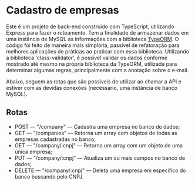 # Cadastro de empresas

Este é um projeto de back-end construído com TypeScript, utilizando Express para fazer o roteamento. Tem a finalidade de armazenar dados em uma instância de MySQL as informações com a biblioteca [TypeORM](https://typeorm.io/). O código foi feito de maneira mais simplória, passível de refatoração para melhores aplicações de práticas ao praticar com essa biblioteca.
Utilizando a biblioteca 'class-validator', é possível validar os dados conforme mostrado até mesmo na própria biblioteca da TypeORM, utilizada para determinar algumas regras, principalmente com a anotação sobre o e-mail.

Abaixo, seguem as rotas que são possíveis de utilizar ao chamar a API e estiver com as devidas conexões (necessário, uma instância de banco MySQL).

## Rotas

* POST — "/company" — Cadastra uma empresa no banco de dados;
* GET — "/companies" — Retorna um array com objetos de todas as empresas cadastradas no banco;
* GET — "/company/:cnpj" — Retorna um array com um objeto de uma única empresa;
* PUT — "/company/:cnpj" — Atualiza um ou mais campos no banco de dados;
* DELETE — "/company/:cnpj" — Deleta uma empresa em específico do banco buscando pelo CNPJ.